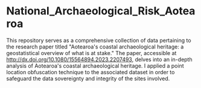 # National_Archaeological_Risk_Aotearoa
This repository serves as a comprehensive collection of data pertaining to the research paper titled "Aotearoa's coastal archaeological heritage: a geostatistical overview of what is at stake." The paper, accessible at http://dx.doi.org/10.1080/15564894.2023.2207493, delves into an in-depth analysis of Aotearoa's coastal archaeological heritage. I applied a point location obfuscation technique to the associated dataset in order to safeguard the data sovereignty and integrity of the sites involved.
